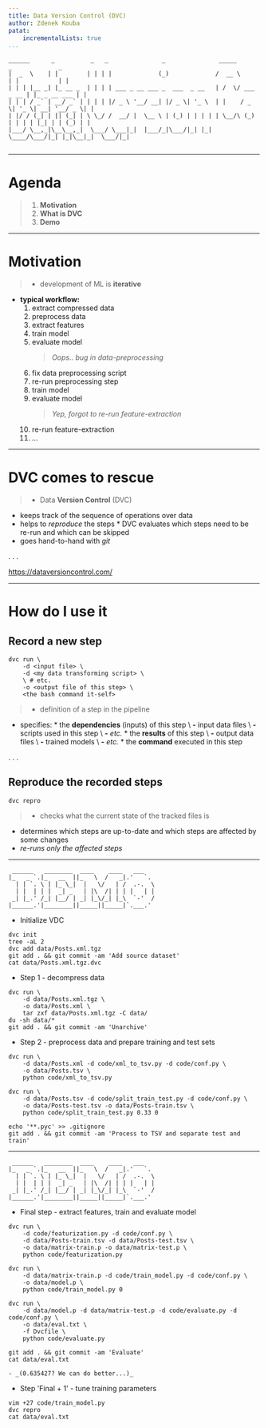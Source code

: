 ```yaml
---
title: Data Version Control (DVC)
author: Zdenek Kouba
patat:
    incrementalLists: true
...
```


```
______      _          _   _               _               _____             _             _ 
|  _  \    | |        | | | |             (_)             /  __ \           | |           | |
| | | |__ _| |_ __ _  | | | | ___ _ __ ___ _  ___  _ __   | /  \/ ___  _ __ | |_ _ __ ___ | |
| | | / _` | __/ _` | | | | |/ _ \ '__/ __| |/ _ \| '_ \  | |    / _ \| '_ \| __| '__/ _ \| |
| |/ / (_| | || (_| | \ \_/ /  __/ |  \__ \ | (_) | | | | | \__/\ (_) | | | | |_| | | (_) | |
|___/ \__,_|\__\__,_|  \___/ \___|_|  |___/_|\___/|_| |_|  \____/\___/|_| |_|\__|_|  \___/|_|
                                                                                             
```
---

# Agenda
> 1. **Motivation**
> 1. **What is DVC**
> 1. **Demo**

---

# Motivation
> - development of ML is **iterative**

- **typical workflow:**
    1. extract compressed data
    1. preprocess data
    1. extract features
    1. train model
    1. evaluate model
        > _Oops.. bug in data-preprocessing_
    1. fix data preprocessing script
    1. re-run preprocessing step
    1. train model
    1. evaluate model
        > _Yep, forgot to re-run feature-extraction_
    1. re-run feature-extraction
    1. _..._

---

# DVC comes to rescue
> - Data **Version Control** (DVC)
- keeps track of the sequence of operations over data
- helps to _reproduce_ the steps
    \* DVC evaluates which steps need to be re-run and which can be skipped
- goes hand-to-hand with _git_

. . .

https://dataversioncontrol.com/

---

# How do I use it
## Record a new step
```
dvc run \
    -d <input file> \
    -d <my data transforming script> \
    \ # etc.
    -o <output file of this step> \
    <the bash command it-self>
```
> - definition of a step in the pipeline
- specifies: 
    \* the **dependencies** (inputs) of this step
    \    **-** input data files
    \    **-** scripts used in this step
    \    **-** _etc._
    \* the **results** of this step
    \    **-** output data files
    \    **-** trained models
    \    **-** _etc._
    \* the **command** executed in this step

. . .

## Reproduce the recorded steps
```
dvc repro
```
> - checks what the current state of the tracked files is
- determines which steps are up-to-date and which steps are affected by some changes
- _re-runs only the affected steps_

---

```
 ______   ________  ____    ____   ___    
|_   _ `.|_   __  ||_   \  /   _|.'   `.  
  | | `. \ | |_ \_|  |   \/   | /  .-.  \ 
  | |  | | |  _| _   | |\  /| | | |   | | 
 _| |_.' /_| |__/ | _| |_\/_| |_\  `-'  / 
|______.'|________||_____||_____|`.___.'  
```

- Initialize VDC
```
dvc init
tree -aL 2
dvc add data/Posts.xml.tgz
git add . && git commit -am 'Add source dataset'
cat data/Posts.xml.tgz.dvc
```

- Step 1 - decompress data
```
dvc run \
    -d data/Posts.xml.tgz \
    -o data/Posts.xml \
    tar zxf data/Posts.xml.tgz -C data/
du -sh data/*
git add . && git commit -am 'Unarchive'
```

- Step 2 - preprocess data and prepare training and test sets
```
dvc run \
    -d data/Posts.xml -d code/xml_to_tsv.py -d code/conf.py \
    -o data/Posts.tsv \
    python code/xml_to_tsv.py
```
```
dvc run \
    -d data/Posts.tsv -d code/split_train_test.py -d code/conf.py \
    -o data/Posts-test.tsv -o data/Posts-train.tsv \
    python code/split_train_test.py 0.33 0
```
```
echo '**.pyc' >> .gitignore
git add . && git commit -am 'Process to TSV and separate test and train'
```

---

```
 ______   ________  ____    ____   ___    
|_   _ `.|_   __  ||_   \  /   _|.'   `.  
  | | `. \ | |_ \_|  |   \/   | /  .-.  \ 
  | |  | | |  _| _   | |\  /| | | |   | | 
 _| |_.' /_| |__/ | _| |_\/_| |_\  `-'  / 
|______.'|________||_____||_____|`.___.'  
```


- Final step - extract features, train and evaluate model
```
dvc run \
    -d code/featurization.py -d code/conf.py \
    -d data/Posts-train.tsv -d data/Posts-test.tsv \
    -o data/matrix-train.p -o data/matrix-test.p \
    python code/featurization.py
```
```
dvc run \
    -d data/matrix-train.p -d code/train_model.py -d code/conf.py \
    -o data/model.p \
    python code/train_model.py 0
```
```
dvc run \
    -d data/model.p -d data/matrix-test.p -d code/evaluate.py -d code/conf.py \
    -o data/eval.txt \
    -f Dvcfile \
    python code/evaluate.py
```
```
git add . && git commit -am 'Evaluate'
cat data/eval.txt
```
    - _(0.635427? We can do better...)_

- Step 'Final + 1' - tune training parameters
```
vim +27 code/train_model.py
dvc repro
cat data/eval.txt
```

